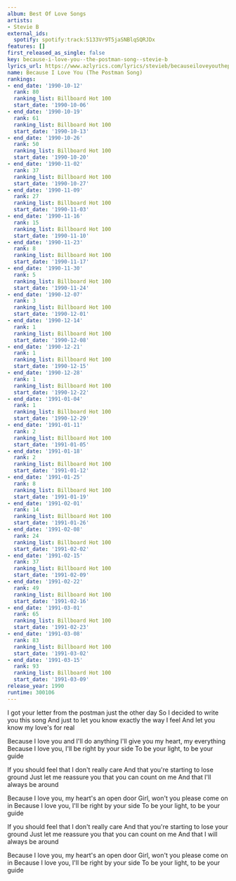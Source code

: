 ```yaml
---
album: Best Of Love Songs
artists:
- Stevie B
external_ids:
  spotify: spotify:track:5133Vr9T5jaSNBlqSQRJDx
features: []
first_released_as_single: false
key: because-i-love-you--the-postman-song--stevie-b
lyrics_url: https://www.azlyrics.com/lyrics/stevieb/becauseiloveyouthepostmansong.html
name: Because I Love You (The Postman Song)
rankings:
- end_date: '1990-10-12'
  rank: 80
  ranking_list: Billboard Hot 100
  start_date: '1990-10-06'
- end_date: '1990-10-19'
  rank: 61
  ranking_list: Billboard Hot 100
  start_date: '1990-10-13'
- end_date: '1990-10-26'
  rank: 50
  ranking_list: Billboard Hot 100
  start_date: '1990-10-20'
- end_date: '1990-11-02'
  rank: 37
  ranking_list: Billboard Hot 100
  start_date: '1990-10-27'
- end_date: '1990-11-09'
  rank: 27
  ranking_list: Billboard Hot 100
  start_date: '1990-11-03'
- end_date: '1990-11-16'
  rank: 15
  ranking_list: Billboard Hot 100
  start_date: '1990-11-10'
- end_date: '1990-11-23'
  rank: 8
  ranking_list: Billboard Hot 100
  start_date: '1990-11-17'
- end_date: '1990-11-30'
  rank: 5
  ranking_list: Billboard Hot 100
  start_date: '1990-11-24'
- end_date: '1990-12-07'
  rank: 3
  ranking_list: Billboard Hot 100
  start_date: '1990-12-01'
- end_date: '1990-12-14'
  rank: 1
  ranking_list: Billboard Hot 100
  start_date: '1990-12-08'
- end_date: '1990-12-21'
  rank: 1
  ranking_list: Billboard Hot 100
  start_date: '1990-12-15'
- end_date: '1990-12-28'
  rank: 1
  ranking_list: Billboard Hot 100
  start_date: '1990-12-22'
- end_date: '1991-01-04'
  rank: 1
  ranking_list: Billboard Hot 100
  start_date: '1990-12-29'
- end_date: '1991-01-11'
  rank: 2
  ranking_list: Billboard Hot 100
  start_date: '1991-01-05'
- end_date: '1991-01-18'
  rank: 2
  ranking_list: Billboard Hot 100
  start_date: '1991-01-12'
- end_date: '1991-01-25'
  rank: 8
  ranking_list: Billboard Hot 100
  start_date: '1991-01-19'
- end_date: '1991-02-01'
  rank: 14
  ranking_list: Billboard Hot 100
  start_date: '1991-01-26'
- end_date: '1991-02-08'
  rank: 24
  ranking_list: Billboard Hot 100
  start_date: '1991-02-02'
- end_date: '1991-02-15'
  rank: 37
  ranking_list: Billboard Hot 100
  start_date: '1991-02-09'
- end_date: '1991-02-22'
  rank: 49
  ranking_list: Billboard Hot 100
  start_date: '1991-02-16'
- end_date: '1991-03-01'
  rank: 65
  ranking_list: Billboard Hot 100
  start_date: '1991-02-23'
- end_date: '1991-03-08'
  rank: 83
  ranking_list: Billboard Hot 100
  start_date: '1991-03-02'
- end_date: '1991-03-15'
  rank: 93
  ranking_list: Billboard Hot 100
  start_date: '1991-03-09'
release_year: 1990
runtime: 300106
---
```

I got your letter from the postman just the other day
So I decided to write you this song
And just to let you know exactly the way I feel
And let you know my love's for real

Because I love you and I'll do anything
I'll give you my heart, my everything
Because I love you, I'll be right by your side
To be your light, to be your guide

If you should feel that I don't really care
And that you're starting to lose ground
Just let me reassure you that you can count on me
And that I'll always be around

Because I love you, my heart's an open door
Girl, won't you please come on in
Because I love you, I'll be right by your side
To be your light, to be your guide

If you should feel that I don't really care
And that you're starting to lose your ground
Just let me reassure you that you can count on me
And that I will always be around

Because I love you, my heart's an open door
Girl, won't you please come on in
Because I love you, I'll be right by your side
To be your light, to be your guide
